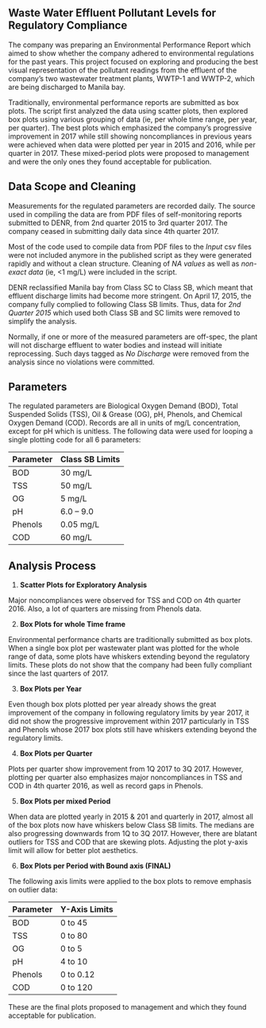 ## Waste Water Effluent Pollutant Levels for Regulatory Compliance

The company was preparing an Environmental Performance Report which aimed to show whether the company adhered to environmental regulations for the past years. This project focused on exploring and producing the best visual representation of the pollutant readings from the effluent of the company’s two wastewater treatment plants, WWTP-1 and WWTP-2, which are being discharged to Manila bay. 

Traditionally, environmental performance reports are submitted as box plots. The script first analyzed the data using scatter plots, then explored box plots using various grouping of data (ie, per whole time range, per year, per quarter). The best plots which emphasized the company’s progressive improvement in 2017 while still showing noncompliances in previous years were achieved when data were plotted per year in 2015 and 2016, while per quarter in 2017. These mixed-period plots were proposed to management and were the only ones they found acceptable for publication.

## Data Scope and Cleaning

Measurements for the regulated parameters are recorded daily. The source used in compiling the data are from PDF files of self-monitoring reports submitted to DENR, from 2nd quarter 2015 to 3rd quarter 2017. The company ceased in submitting daily data since 4th quarter 2017.

Most of the code used to compile data from PDF files to the *Input* csv files were not included anymore in the published script as they were generated rapidly and without a clean structure. Cleaning of *NA values* as well as *non-exact data* (ie, <1 mg/L) were included in the script.

DENR reclassified Manila bay from Class SC to Class SB, which meant that effluent discharge limits had become more stringent. On April 17, 2015, the company fully complied to following Class SB limits. Thus, data for *2nd Quarter 2015* which used both Class SB and SC limits were removed to simplify the analysis.

Normally, if one or more of the measured parameters are off-spec, the plant will not discharge effluent to water bodies and instead will initiate reprocessing. Such days tagged as *No Discharge* were removed from the analysis since no violations were committed.

## Parameters

The regulated parameters are Biological Oxygen Demand (BOD), Total Suspended Solids (TSS), Oil & Grease (OG), pH, Phenols, and Chemical Oxygen Demand (COD). Records are all in units of mg/L concentration, except for pH which is unitless. The following data were used for looping a single plotting code for all 6 parameters:

Parameter | Class SB Limits
-------------- | ----------------------
BOD            | 30 mg/L
TSS              |50 mg/L
OG              |5 mg/L
pH               | 6.0 – 9.0
Phenols      | 0.05 mg/L
COD            | 60 mg/L

## Analysis Process

1. **Scatter Plots for Exploratory Analysis**

Major noncompliances were observed for TSS and COD on 4th quarter 2016. Also, a lot of quarters are missing from Phenols data.

2. **Box Plots for whole Time frame**

Environmental performance charts are traditionally submitted as box plots. When a single box plot per wastewater plant was plotted for the whole range of data, some plots have whiskers extending beyond the regulatory limits. These plots do not show that the company had been fully compliant since the last quarters of 2017.

3. **Box Plots per Year**

Even though box plots plotted per year already shows the great improvement of the company in following regulatory limits by year 2017, it did not show the progressive improvement within 2017 particularly in TSS and Phenols whose 2017 box plots still have whiskers extending beyond the regulatory limits.

4. **Box Plots per Quarter**

Plots per quarter show improvement from 1Q 2017 to 3Q 2017. However, plotting per quarter also emphasizes major noncompliances in TSS and COD in 4th quarter 2016, as well as record gaps in Phenols.

5. **Box Plots per mixed Period**

When data are plotted yearly in 2015 & 201 and quarterly in 2017, almost all of the box plots now have whiskers below Class SB limits. The medians are also progressing downwards from 1Q to 3Q 2017. However, there are blatant outliers for TSS and COD that are skewing plots. Adjusting the plot y-axis limit will allow for better plot aesthetics.


6. **Box Plots per Period with Bound axis (FINAL)**

The following axis limits were applied to the box plots to remove emphasis on outlier data:

Parameter | Y-Axis Limits
-------------- | ----------------------
BOD            | 0 to 45
TSS              |0 to 80
OG              |0 to 5
pH               | 4 to 10
Phenols      | 0 to 0.12
COD            | 0 to 120

These are the final plots proposed to management and which they found acceptable for publication.

